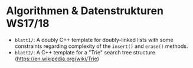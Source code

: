 # Algorithmen & Datenstrukturen WS17/18

- ```blatt1/```: A doubly C++ template for doubly-linked lists with some
  constraints regarding complexity of the ```insert()``` and ```erase()```
  methods.
- ```blatt2/```: A C++ template for a "Trie" search tree structure
  (https://en.wikipedia.org/wiki/Trie)
